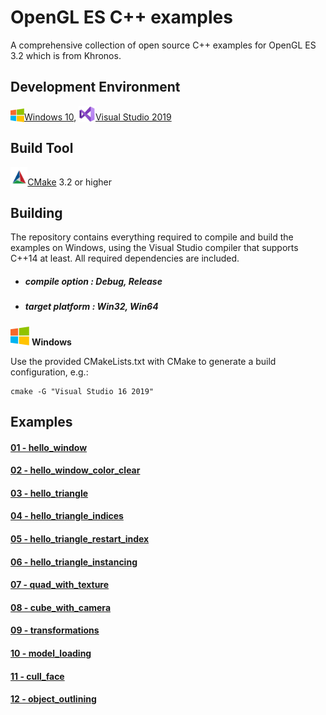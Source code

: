 # OpenGL ES C++ examples
A comprehensive collection of open source C++ examples for OpenGL ES 3.2 which is from Khronos.

## Development Environment

<img src="./images/windowslogo.png" alt="" height="22px" valign="bottom">[Windows 10](https://www.microsoft.com/en-us/software-download/windows10), <img src="./images/vs2019logo.png" alt="" height="26px" valign="bottom">[Visual Studio 2019](https://visualstudio.microsoft.com/zh-hant/vs/?rr=https%3A%2F%2Fwww.baidu.com%2Flink%3Furl%3DS64iLGalmjZ-FW3YG98CKR-p-qlL5e44wYM1QX0YOcUTbyVG9RW-OuEKWDJvhpo5eA_XrGeAjalso5T-f03iaK%26wd%3D%26eqid%3Db664e1c30015a0e9000000065d07a930)

## Build Tool

<img src="./images/cmakelogo.png" alt="" height="32px" valign="bottom">[CMake](https://cmake.org/) 3.2 or higher

## Building

The repository contains everything required to compile and build the examples on Windows,  using the Visual Studio compiler that supports C++14 at least. All required dependencies are included.

- ##### compile option : Debug, Release

- ##### target platform : Win32, Win64

<img src="./images/windowslogo.png" alt="" height="30px"> **Windows**

Use the provided CMakeLists.txt with CMake to generate a build configuration, e.g.:

```
cmake -G "Visual Studio 16 2019"
```

## Examples

#### [01 - hello_window](<https://github.com/rinkowei/OpenGLES_Examples/tree/master/src/1.hello_window>)



#### [02 - hello_window_color_clear](<https://github.com/rinkowei/OpenGLES_Examples/tree/master/src/2.hello_window_color_clear>)



#### [03 - hello_triangle](<https://github.com/rinkowei/OpenGLES_Examples/tree/master/src/3.hello_triangle>)



#### [04 - hello_triangle_indices](<https://github.com/rinkowei/OpenGLES_Examples/tree/master/src/4.hello_triangle_indices>)



#### [05 - hello_triangle_restart_index](<https://github.com/rinkowei/OpenGLES_Examples/tree/master/src/5.hello_triangle_restart_index>)



#### [06 - hello_triangle_instancing](<https://github.com/rinkowei/OpenGLES_Examples/tree/master/src/6.hello_triangle_instancing>)



#### [07 - quad_with_texture](<https://github.com/rinkowei/OpenGLES_Examples/tree/master/src/7.quad_with_texture>)



#### [08 - cube_with_camera](<https://github.com/rinkowei/OpenGLES_Examples/tree/master/src/8.cube_with_camera>)



#### [09 - transformations](<https://github.com/rinkowei/OpenGLES_Examples/tree/master/src/9.transformations>)



#### [10 - model_loading](<https://github.com/rinkowei/OpenGLES_Examples/tree/master/src/10.model_loading>)



#### [11 - cull_face](<https://github.com/rinkowei/OpenGLES_Examples/tree/master/src/11.cull_face>)



#### [12 - object_outlining](<https://github.com/rinkowei/OpenGLES_Examples/tree/master/src/12.object_outlining>)